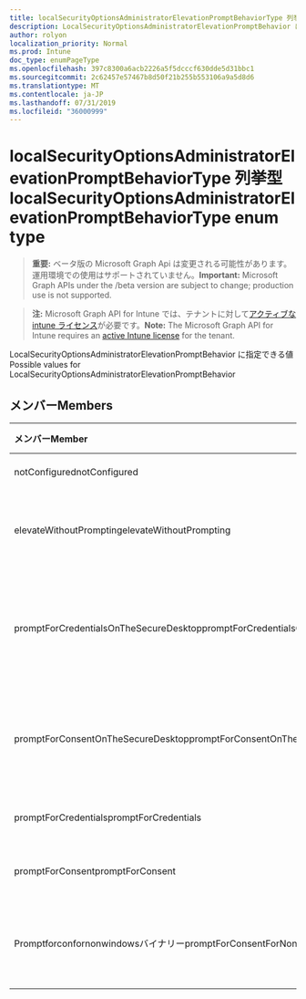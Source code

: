 ```yaml
---
title: localSecurityOptionsAdministratorElevationPromptBehaviorType 列挙型
description: LocalSecurityOptionsAdministratorElevationPromptBehavior に指定できる値
author: rolyon
localization_priority: Normal
ms.prod: Intune
doc_type: enumPageType
ms.openlocfilehash: 397c8300a6acb2226a5f5dcccf630dde5d31bbc1
ms.sourcegitcommit: 2c62457e57467b8d50f21b255b553106a9a5d8d6
ms.translationtype: MT
ms.contentlocale: ja-JP
ms.lasthandoff: 07/31/2019
ms.locfileid: "36000999"
---
```

# <a name="localsecurityoptionsadministratorelevationpromptbehaviortype-enum-type"></a><span data-ttu-id="9233b-103">localSecurityOptionsAdministratorElevationPromptBehaviorType 列挙型</span><span class="sxs-lookup"><span data-stu-id="9233b-103">localSecurityOptionsAdministratorElevationPromptBehaviorType enum type</span></span>

> <span data-ttu-id="9233b-104">**重要:** ベータ版の Microsoft Graph Api は変更される可能性があります。運用環境での使用はサポートされていません。</span><span class="sxs-lookup"><span data-stu-id="9233b-104">**Important:** Microsoft Graph APIs under the /beta version are subject to change; production use is not supported.</span></span>

> <span data-ttu-id="9233b-105">**注:** Microsoft Graph API for Intune では、テナントに対して[アクティブな intune ライセンス](https://go.microsoft.com/fwlink/?linkid=839381)が必要です。</span><span class="sxs-lookup"><span data-stu-id="9233b-105">**Note:** The Microsoft Graph API for Intune requires an [active Intune license](https://go.microsoft.com/fwlink/?linkid=839381) for the tenant.</span></span>

<span data-ttu-id="9233b-106">LocalSecurityOptionsAdministratorElevationPromptBehavior に指定できる値</span><span class="sxs-lookup"><span data-stu-id="9233b-106">Possible values for LocalSecurityOptionsAdministratorElevationPromptBehavior</span></span>

## <a name="members"></a><span data-ttu-id="9233b-107">メンバー</span><span class="sxs-lookup"><span data-stu-id="9233b-107">Members</span></span>
|<span data-ttu-id="9233b-108">メンバー</span><span class="sxs-lookup"><span data-stu-id="9233b-108">Member</span></span>|<span data-ttu-id="9233b-109">値</span><span class="sxs-lookup"><span data-stu-id="9233b-109">Value</span></span>|<span data-ttu-id="9233b-110">説明</span><span class="sxs-lookup"><span data-stu-id="9233b-110">Description</span></span>|
|:---|:---|:---|
|<span data-ttu-id="9233b-111">notConfigured</span><span class="sxs-lookup"><span data-stu-id="9233b-111">notConfigured</span></span>|<span data-ttu-id="9233b-112">.0</span><span class="sxs-lookup"><span data-stu-id="9233b-112">0</span></span>|<span data-ttu-id="9233b-113">Not Configured</span><span class="sxs-lookup"><span data-stu-id="9233b-113">Not Configured</span></span>|
|<span data-ttu-id="9233b-114">elevateWithoutPrompting</span><span class="sxs-lookup"><span data-stu-id="9233b-114">elevateWithoutPrompting</span></span>|<span data-ttu-id="9233b-115">1-d</span><span class="sxs-lookup"><span data-stu-id="9233b-115">1</span></span>|<span data-ttu-id="9233b-116">メッセージを表示せずに昇格します。</span><span class="sxs-lookup"><span data-stu-id="9233b-116">Elevate without prompting.</span></span>|
|<span data-ttu-id="9233b-117">promptForCredentialsOnTheSecureDesktop</span><span class="sxs-lookup"><span data-stu-id="9233b-117">promptForCredentialsOnTheSecureDesktop</span></span>|<span data-ttu-id="9233b-118">pbm-2</span><span class="sxs-lookup"><span data-stu-id="9233b-118">2</span></span>|<span data-ttu-id="9233b-119">セキュリティで保護されたデスクトップで資格情報の入力を求める</span><span class="sxs-lookup"><span data-stu-id="9233b-119">Prompt for credentials on the secure desktop</span></span>|
|<span data-ttu-id="9233b-120">promptForConsentOnTheSecureDesktop</span><span class="sxs-lookup"><span data-stu-id="9233b-120">promptForConsentOnTheSecureDesktop</span></span>|<span data-ttu-id="9233b-121">1/3</span><span class="sxs-lookup"><span data-stu-id="9233b-121">3</span></span>|<span data-ttu-id="9233b-122">セキュリティで保護されたデスクトップで同意を求める</span><span class="sxs-lookup"><span data-stu-id="9233b-122">Prompt for consent on the secure desktop</span></span>|
|<span data-ttu-id="9233b-123">promptForCredentials</span><span class="sxs-lookup"><span data-stu-id="9233b-123">promptForCredentials</span></span>|<span data-ttu-id="9233b-124">2/4</span><span class="sxs-lookup"><span data-stu-id="9233b-124">4</span></span>|<span data-ttu-id="9233b-125">資格情報の入力を求める</span><span class="sxs-lookup"><span data-stu-id="9233b-125">Prompt for credentials</span></span>|
|<span data-ttu-id="9233b-126">promptForConsent</span><span class="sxs-lookup"><span data-stu-id="9233b-126">promptForConsent</span></span>|<span data-ttu-id="9233b-127">5</span><span class="sxs-lookup"><span data-stu-id="9233b-127">5</span></span>|<span data-ttu-id="9233b-128">同意を求めるメッセージ</span><span class="sxs-lookup"><span data-stu-id="9233b-128">Prompt for consent</span></span>|
|<span data-ttu-id="9233b-129">Promptforconfornonwindowsバイナリー</span><span class="sxs-lookup"><span data-stu-id="9233b-129">promptForConsentForNonWindowsBinaries</span></span>|<span data-ttu-id="9233b-130">シックス</span><span class="sxs-lookup"><span data-stu-id="9233b-130">6</span></span>|<span data-ttu-id="9233b-131">Windows 以外のバイナリの同意を求める</span><span class="sxs-lookup"><span data-stu-id="9233b-131">Prompt for consent for non-Windows binaries</span></span>|





